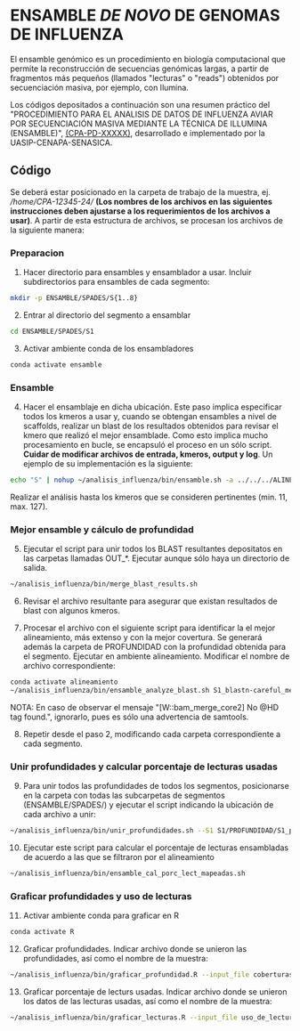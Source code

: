 # ENSAMBLE *DE NOVO* DE GENOMAS DE INFLUENZA 

El ensamble genómico es un procedimiento en biología computacional que permite la reconstrucción de secuencias genómicas largas, a partir de fragmentos más pequeños (llamados "lecturas" o "reads") obtenidos por secuenciación masiva, por ejemplo, con Ilumina. 

Los códigos depositados a continuación son una resumen práctico del "PROCEDIMIENTO PARA EL ANALISIS DE DATOS DE INFLUENZA AVIAR POR SECUENCIACIÓN MASIVA MEDIANTE LA TÉCNICA DE ILLUMINA  
 (ENSAMBLE)", <ins>(CPA-PD-XXXXX)</ins>, desarrollado e implementado por la UASIP-CENAPA-SENASICA.

 ## Código
Se deberá estar posicionado en la carpeta de trabajo de la muestra, ej. */home/CPA-12345-24/* **(Los nombres de los archivos en las siguientes instrucciones deben ajustarse a los requerimientos de los archivos a usar)**. A partir de esta estructura de archivos, se procesan los archivos de la siguiente manera:

### Preparacion
1. Hacer directorio para ensambles y ensamblador a usar. Incluir subdirectorios para ensambles de cada segmento:
```bash
mkdir -p ENSAMBLE/SPADES/S{1..8}
```

2. Entrar al directorio del segmento a ensamblar
```bash
cd ENSAMBLE/SPADES/S1
```

3. Activar ambiente conda de los ensambladores
```bash
conda activate ensamble
```

### Ensamble
4. Hacer el ensamblaje en dicha ubicación. Este paso implica especificar todos los kmeros a usar y, cuando se obtengan ensambles a nivel de scaffolds, realizar un blast de los resultados obtenidos para revisar el kmero que realizó el mejor ensamblade. Como esto implica mucho procesamiento en bucle, se encapsuló el proceso en un sólo script. **Cuidar de modificar archivos de entrada, kmeros, output y log**. Un ejemplo de su implementación es la siguiente:

```bash
echo "S" | nohup ~/analisis_influenza/bin/ensamble.sh -a ../../../ALINEAMIENTO/BWA/S1/s1_reads_r1.fq.gz -b ../../../ALINEAMIENTO/BWA/S1/s1_reads_r2.fq.gz -x ../../../ALINEAMIENTO/BWA/S1/s1_reads_u1.fq.gz -y ../../../ALINEAMIENTO/BWA/S1/s1_reads_u2.fq.gz -t 26 --kini 11 --kfin 127 -o OUT_11_127 >log_11_127 2>&1 &
```

Realizar el análisis hasta los kmeros que se consideren pertinentes (min. 11, max. 127).

### Mejor ensamble y cálculo de profundidad
5. Ejecutar el script para unir todos los BLAST resultantes depositatos en las carpetas llamadas OUT_*. Ejecutar aunque sólo haya un directorio de salida.
```bash
~/analisis_influenza/bin/merge_blast_results.sh
```

6. Revisar el archivo resultante para asegurar que existan resultados de blast con algunos kmeros.

7. Procesar el archivo con el siguiente script para identificar la el mejor alineamiento, más extenso y con la mejor covertura. Se generará además la carpeta de PROFUNDIDAD con la profundidad obtenida para el segmento. Ejecutar en ambiente alineamiento. Modificar el nombre de archivo correspondiente:
```bash
conda activate alineamiento
~/analisis_influenza/bin/ensamble_analyze_blast.sh S1_blastn-careful_merged.txt
```
NOTA: En caso de observar el mensaje "\[W::bam_merge_core2\] No @HD tag found.", ignorarlo, pues es sólo una advertencia de samtools.

8. Repetir desde el paso 2, modificando cada carpeta correspondiente a cada segmento.

### Unir profundidades y calcular porcentaje de lecturas usadas
9. Para unir todos las profundidades de todos los segmentos, posicionarse en la carpeta con todas las subcarpetas de segmentos (ENSAMBLE/SPADES/) y ejecutar el script indicando la ubicación de cada archivo a unir:
```bash
~/analisis_influenza/bin/unir_profundidades.sh --S1 S1/PROFUNDIDAD/S1_profundidad --S2 S2/PROFUNDIDAD/S2_profundidad --S3 S3/PROFUNDIDAD/S3_profundidad --S4 S4/PROFUNDIDAD/S4_profundidad --S5 S5/PROFUNDIDAD/S5_profundidad --S6 S6/PROFUNDIDAD/S6_profundidad --S7 S7/PROFUNDIDAD/S7_profundidad --S8 S8/PROFUNDIDAD/S8_profundidad
```

10. Ejecutar este script para calcular el porcentaje de lecturas ensambladas de acuerdo a las que se filtraron por el alineamiento
```bash
~/analisis_influenza/bin/ensamble_cal_porc_lect_mapeadas.sh
```

### Graficar profundidades y uso de lecturas
11. Activar ambiente conda para graficar en R
```bash
conda activate R
```

12. Graficar profundidades. Indicar archivo donde se unieron las profundidades, así como el nombre de la muestra:
```bash
~/analisis_influenza/bin/graficar_profundidad.R --input_file coberturas_finales.tsv --muestra CPA-00245-25-P1-1
```

13.  Graficar porcentaje de lecturs usadas. Indicar archivo donde se unieron los datos de las lecturas usadas, así como el nombre de la muestra:
```bash
~/analisis_influenza/bin/graficar_lecturas.R --input_file uso_de_lecturas.tsv --muestra CPA-00245-25-P1-1
```